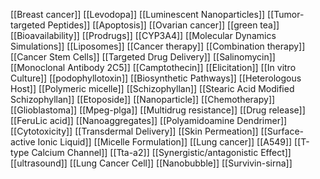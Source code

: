 [[Breast cancer]]
[[Levodopa]]
[[Luminescent Nanoparticles]]
[[Tumor-targeted Peptides]]
[[Apoptosis]]
[[Ovarian cancer]]
[[green tea]]
[[Bioavailability]]
[[Prodrugs]]
[[CYP3A4]]
[[Molecular Dynamics Simulations]]
[[Liposomes]]
[[Cancer therapy]]
[[Combination therapy]]
[[Cancer Stem Cells]]
[[Targeted Drug Delivery]]
[[Salinomycin]]
[[Monoclonal Antibody 2C5]]
[[Camptothecin]]
[[Elicitation]]
[[In vitro Culture]]
[[podophyllotoxin]]
[[Biosynthetic Pathways]]
[[Heterologous Host]]
[[Polymeric micelle]]
[[Schizophyllan]]
[[Stearic Acid Modified Schizophyllan]]
[[Etoposide]]
[[Nanoparticle]]
[[Chemotherapy]]
[[Glioblastoma]]
[[Mpeg-plga]]
[[Multidrug resistance]]
[[Drug release]]
[[FeruLic acid]]
[[Nanoaggregates]]
[[Polyamidoamine Dendrimer]]
[[Cytotoxicity]]
[[Transdermal Delivery]]
[[Skin Permeation]]
[[Surface-active Ionic Liquid]]
[[Micelle Formulation]]
[[Lung cancer]]
[[A549]]
[[T-type Calcium Channel]]
[[Tta-a2]]
[[Synergistic/antagonistic Effect]]
[[ultrasound]]
[[Lung Cancer Cell]]
[[Nanobubble]]
[[Survivin-sirna]]
